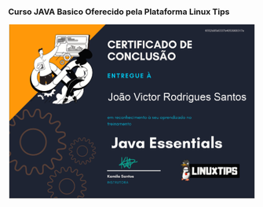 ### Curso JAVA Basico Oferecido pela Plataforma Linux Tips

<p align="center">
<img src="img/Certificado.PNG" width="500">
</p>